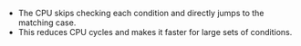 - The CPU skips checking each condition and directly jumps to the matching case.
- This reduces CPU cycles and makes it faster for large sets of conditions.